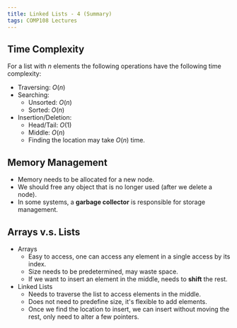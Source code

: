 ```yaml
---
title: Linked Lists - 4 (Summary)
tags: COMP108 Lectures
---
```

## Time Complexity
For a list with $n$ elements the following operations have the following time complexity:

* Traversing: $O(n)$
* Searching:
	* Unsorted: $O(n)$
	* Sorted: $O(n)$
* Insertion/Deletion:
	* Head/Tail: $O(1)$
	* Middle: $O(n)$
	* Finding the location may take $O(n)$ time.
	
## Memory Management

* Memory needs to be allocated for a new node.
* We should free any object that is no longer used (after we delete a node).
* In some systems, a **garbage collector** is responsible for storage management.

## Arrays v.s. Lists 

* Arrays
	* Easy to access, one can access any element in a single access by its index.
	* Size needs to be predetermined, may waste space.
	* If we want to insert an element in the middle, needs to **shift** the rest.
* Linked Lists
	* Needs to traverse the list to access elements in the middle.
	* Does not need to predefine size, it's flexible to add elements.
	* Once we find the location to insert, we can insert without moving the rest, only need to alter a few pointers.